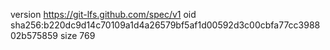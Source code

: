 version https://git-lfs.github.com/spec/v1
oid sha256:b220dc9d14c70109a1d4a26579bf5af1d00592d3c00cbfa77cc398802b575859
size 769
